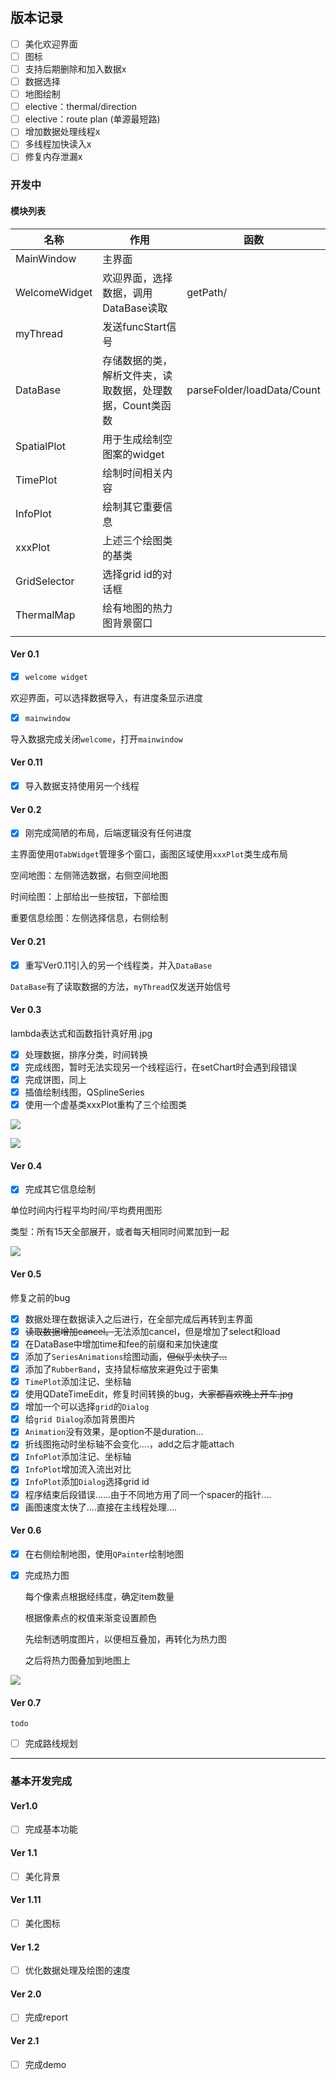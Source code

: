 ## 版本记录

- [ ] 美化欢迎界面
- [ ] 图标
- [ ] 支持后期删除和加入数据x
- [ ] 数据选择
- [ ] 地图绘制
- [ ] elective：thermal/direction
- [ ] elective：route plan (单源最短路)
- [ ] 增加数据处理线程x
- [ ] 多线程加快读入x
- [ ] 修复内存泄漏x

### 开发中

#### 模块列表

| 名称          | 作用                                                      | 函数                       |
| ------------- | --------------------------------------------------------- | -------------------------- |
| MainWindow    | 主界面                                                    |                            |
| WelcomeWidget | 欢迎界面，选择数据，调用DataBase读取                      | getPath/                   |
| myThread      | 发送funcStart信号                                         |                            |
| DataBase      | 存储数据的类，解析文件夹，读取数据，处理数据，Count类函数 | parseFolder/loadData/Count |
| SpatialPlot   | 用于生成绘制空图案的widget                                |                            |
| TimePlot      | 绘制时间相关内容                                          |                            |
| InfoPlot      | 绘制其它重要信息                                          |                            |
| xxxPlot       | 上述三个绘图类的基类                                      |                            |
| GridSelector  | 选择grid id的对话框                                       |                            |
| ThermalMap    | 绘有地图的热力图背景窗口                                  |                            |
|               |                                                           |                            |

#### Ver 0.1

- [x] `welcome widget`

欢迎界面，可以选择数据导入，有进度条显示进度

- [x] `mainwindow`

导入数据完成关闭`welcome`，打开`mainwindow`

#### Ver 0.11

- [x] 导入数据支持使用另一个线程

#### Ver 0.2

- [x] 刚完成简陋的布局，后端逻辑没有任何进度

主界面使用`QTabWidget`管理多个窗口，画图区域使用`xxxPlot`类生成布局

空间地图：左侧筛选数据，右侧空间地图

时间绘图：上部给出一些按钮，下部绘图

重要信息绘图：左侧选择信息，右侧绘制

#### Ver 0.21

- [x] 重写Ver0.11引入的另一个线程类，并入`DataBase`

`DataBase`有了读取数据的方法，`myThread`仅发送开始信号

#### Ver 0.3

lambda表达式和函数指针真好用.jpg

- [x] 处理数据，排序分类，时间转换
- [x] 完成线图，暂时无法实现另一个线程运行，在setChart时会遇到段错误
- [x] 完成饼图，同上
- [x] 插值绘制线图，QSplineSeries
- [x] 使用一个虚基类xxxPlot重构了三个绘图类

![](../images/ver0.3-series.png)

![](../images/ver0.3-pie.png)

#### Ver 0.4

- [x] 完成其它信息绘制

单位时间内行程平均时间/平均费用图形

类型：所有15天全部展开，或者每天相同时间累加到一起

![](../images/ver0.4.png)

#### Ver 0.5

修复之前的bug

- [x] 数据处理在数据读入之后进行，在全部完成后再转到主界面
- [x] ~~读取数据增加cancel。~~无法添加cancel，但是增加了select和load
- [x] 在DataBase中增加time和fee的前缀和来加快速度
- [x] 添加了`SeriesAnimations`绘图动画，~~但似乎太快了...~~
- [x] 添加了`RubberBand`，支持鼠标缩放来避免过于密集
- [x] `TimePlot`添加注记、坐标轴
- [x] 使用QDateTimeEdit，修复时间转换的bug，~~大家都喜欢晚上开车.jpg~~
- [x] 增加一个可以选择`grid`的`Dialog`
- [x] 给`grid Dialog`添加背景图片
- [x] `Animation`没有效果，是option不是duration...
- [x] 折线图拖动时坐标轴不会变化....，add之后才能attach
- [x] `InfoPlot`添加注记、坐标轴
- [x] `InfoPlot`增加流入流出对比
- [x] `InfoPlot`添加`Dialog`选择grid id
- [x] 程序结束后段错误......由于不同地方用了同一个spacer的指针....
- [x] 画图速度太快了....直接在主线程处理....

#### Ver 0.6

- [x] 在右侧绘制地图，使用`QPainter`绘制地图

- [x] 完成热力图

  每个像素点根据经纬度，确定item数量

  根据像素点的权值来渐变设置颜色

  先绘制透明度图片，以便相互叠加，再转化为热力图

  之后将热力图叠加到地图上

![](../images/ver0.6.png)

#### Ver 0.7

`todo`

- [ ] 完成路线规划











---

### 基本开发完成

#### Ver1.0

- [ ] 完成基本功能

#### Ver 1.1

- [ ] 美化背景

#### Ver 1.11

- [ ] 美化图标

#### Ver 1.2

- [ ] 优化数据处理及绘图的速度

#### Ver 2.0

- [ ] 完成report

#### Ver 2.1

- [ ] 完成demo


